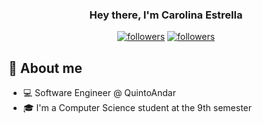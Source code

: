 <h3 align="center">Hey there, I'm Carolina Estrella</h3>

<p align="center">
  <a href="https://www.linkedin.com/in/carolina-estrella-906370192/"><img alt="followers" title="Linkedin" src="https://img.shields.io/badge/LinkedIn-0077B5?style=for-the-badge&logo=linkedin&logoColor=white"/></a>
  <a href="https://github.com/carolestrella"><img alt="followers" title="Follow me on Github" src="https://img.shields.io/github/followers/carolestrella?color=236ad3&style=for-the-badge&logo=github&label=Follow"/></a>
</p>

## 📖 About me

* 💻 Software Engineer @ QuintoAndar
* 🎓 I'm a Computer Science student at the 9th semester
